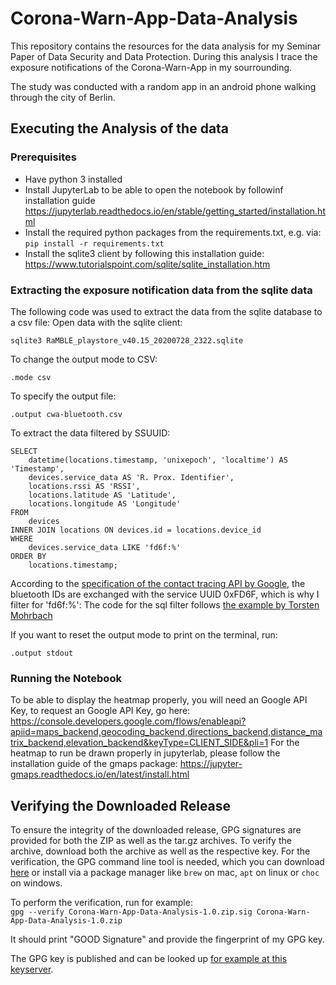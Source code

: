 # Corona-Warn-App-Data-Analysis
This repository contains the resources for the data analysis for my Seminar Paper of Data Security and Data Protection.
During this analysis I trace the exposure notifications of the Corona-Warn-App in my sourrounding.

The study was conducted with a random app in an android phone walking through the city of Berlin.

## Executing the Analysis of the data
### Prerequisites
- Have python 3 installed 
- Install JupyterLab to be able to open the notebook by followinf installation guide
  https://jupyterlab.readthedocs.io/en/stable/getting_started/installation.html
- Install the required python packages from the requirements.txt, e.g. via:
  `pip install -r requirements.txt`
- Install the sqlite3 client by following this installation guide:
  https://www.tutorialspoint.com/sqlite/sqlite_installation.htm 
  
### Extracting the exposure notification data from the sqlite data
The following code was used to extract the data from the sqlite database to a csv file:
Open data with the sqlite client:
```
sqlite3 RaMBLE_playstore_v40.15_20200728_2322.sqlite
```
To change the output mode to CSV:
```
.mode csv
```
To specify the output file:
```
.output cwa-bluetooth.csv
```
To extract the data filtered by SSUUID:
```
SELECT
    datetime(locations.timestamp, 'unixepoch', 'localtime') AS 'Timestamp', 
    devices.service_data AS 'R. Prox. Identifier',
    locations.rssi AS 'RSSI',
    locations.latitude AS 'Latitude',
    locations.longitude AS 'Longitude'
FROM
    devices
INNER JOIN locations ON devices.id = locations.device_id
WHERE
    devices.service_data LIKE 'fd6f:%'
ORDER BY
    locations.timestamp;
```
According to the [specification of the contact tracing API by Google](https://blog.google/documents/58/Contact_Tracing_-_Bluetooth_Specification_v1.1_RYGZbKW.pdf),
the bluetooth IDs are exchanged with the service UUID 0xFD6F, which is why I filter for 'fd6f:%':
The code for the sql filter follows [the example by Torsten Mohrbach](https://gist.github.com/tmohrbach/b549abd6818e2f0153a2489d0e35400e)

If you want to reset the output mode to print on the terminal, run:
```
.output stdout
```

### Running the Notebook
To be able to display the heatmap properly, you will need an Google API Key,
to request an Google API Key, go here: 
https://console.developers.google.com/flows/enableapi?apiid=maps_backend,geocoding_backend,directions_backend,distance_matrix_backend,elevation_backend&keyType=CLIENT_SIDE&pli=1
For the heatmap to run be drawn properly in jupyterlab, please follow the installation guide of the gmaps package:
https://jupyter-gmaps.readthedocs.io/en/latest/install.html


## Verifying the Downloaded Release
To ensure the integrity of the downloaded release, GPG signatures are provided for both the ZIP as well as the tar.gz archives.
To verify the archive, download both the archive as well as the respective key.
For the verification, the GPG command line tool is needed, which you can download [here](https://www.gnupg.org/download/)
or install via a package manager like `brew` on mac, `apt` on linux or `choc` on windows.

To perform the verification, run for example:  
`gpg --verify Corona-Warn-App-Data-Analysis-1.0.zip.sig Corona-Warn-App-Data-Analysis-1.0.zip`

It should print "GOOD Signature" and provide the fingerprint of my GPG key.

The GPG key is published and can be looked up [for example at this keyserver](http://keys.gnupg.net/pks/lookup?search=0xA4225256862D208E7B34DCA22B006E1221BBDEF2&fingerprint=on&op=index).
